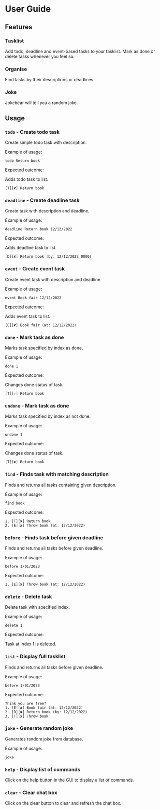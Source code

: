 # User Guide

## Features 

### Tasklist

Add todo, deadline and event-based tasks to your tasklist. Mark as done or delete tasks whenever you feel so.

### Organise

Find tasks by their descriptions or deadlines. 

### Joke

Jokebear will tell you a random joke. 

## Usage

### `todo` - Create todo task

Create simple todo task with description.

Example of usage: 

`todo Return book`

Expected outcome:

Adds todo task to list.

```
[T][✘] Return book
```

### `deadline` - Create deadline task

Create task with description and deadline.

Example of usage:

`deadline Return book 12/12/2022`

Expected outcome:

Adds deadline task to list.

```
[D][✘] Return book (by: 12/12/2022 0000)
```

### `event` - Create event task

Create event task with description and deadline.

Example of usage:

`event Book fair 12/12/2022`

Expected outcome:

Adds event task to list.

```
[E][✘] Book fair (at: 12/12/2022)
```

### `done` - Mark task as done

Marks task specified by index as done.

Example of usage:

`done 1`

Expected outcome:

Changes done status of task.

```
[T][✓] Return book
```

### `undone` - Mark task as done

Marks task specified by index as not done.

Example of usage:

`undone 1`

Expected outcome:

Changes done status of task.

```
[T][✘] Return book
```

### `find` - Finds task with matching description

Finds and returns all tasks containing given description.

Example of usage:

`find book`

Expected outcome:

```
1. [T][✘] Return book
2. [E][✘] Throw book (at: 12/12/2022)
```

### `before` - Finds task before given deadline

Finds and returns all tasks before given deadline.

Example of usage:

`before 1/01/2023`

Expected outcome:

```
1. [E][✘] Throw book (at: 12/12/2022)
```

### `delete` - Delete task

Delete task with specified index.

Example of usage:

`delete 1`

Expected outcome:

Task at index 1 is deleted.

### `list` - Display full tasklist

Finds and returns all tasks before given deadline.

Example of usage:

`before 1/01/2023`

Expected outcome:

```
Think you are free?
1. [E][✘] Book fair (at: 12/12/2022)
2. [D][✘] Return book (by: 12/12/2022)
3. [T][✘] Throw book 
```

### `joke` - Generate random joke

Generates random joke from database.

Example of usage:

`joke`

### `help` - Display list of commands

Click on the help button in the GUI to display a list of commands.

### `clear` - Clear chat box

Click on the clear button to clear and refresh the chat box.